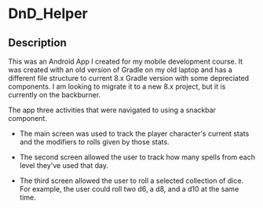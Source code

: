 # DnD_Helper

## Description

This was an Android App I created for my mobile development course. It was created with an old version of Gradle on my old laptop
and has a different file structure to current 8.x Gradle version with some depreciated components. I am looking to migrate it to
a new 8.x project, but it is currently on the backburner.

The app three activities that were navigated to using a snackbar component.

* The main screen was used to track the player character's current stats and the modifiers to rolls given by those stats.

*  The second screen allowed the user to track how many spells from each level they've used that day.

*  The third screen allowed the user to roll a selected collection of dice. For example, the user could roll two d6, a d8, and a d10 at the same time.

